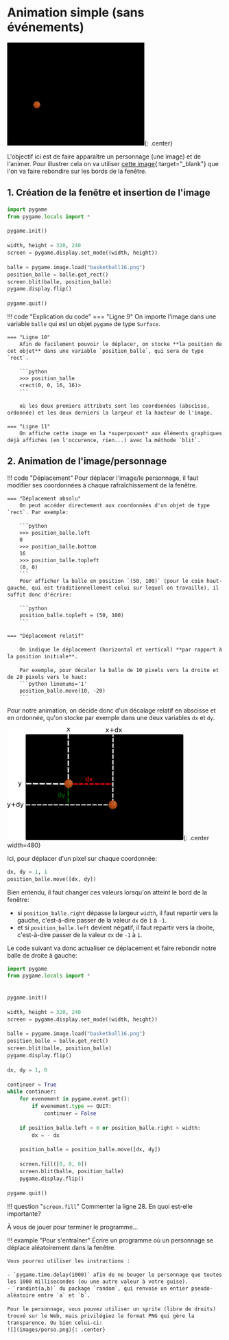 # Animation simple (sans événements)

![](images/Capture_balle.gif){: .center} 

L'objectif ici est de faire apparaître un personnage (une image) et de l'animer. Pour illustrer cela on va utiliser [cette image](images/basketball16.png){:target="_blank"} que l'on va faire rebondire sur les bords de la fenêtre.

## 1. Création de la fenêtre et insertion de l'image

```python linenums='1'
import pygame
from pygame.locals import *

pygame.init()

width, height = 320, 240
screen = pygame.display.set_mode((width, height))

balle = pygame.image.load("basketball16.png")
position_balle = balle.get_rect()
screen.blit(balle, position_balle)
pygame.display.flip()

pygame.quit()
```

!!! code "Explication du code"
    === "Ligne 9"
        On importe l'image dans une variable `balle` qui est un objet `pygame` de type `Surface`.

    === "Ligne 10"
        Afin de facilement pouvoir le déplacer, on stocke **la position de cet objet** dans une variable `position_balle`, qui sera de type `rect`. 

        ```python
        >>> position_balle
        <rect(0, 0, 16, 16)>
        ```
        
        où les deux premiers attributs sont les coordonnées (abscisse, ordonnée) et les deux derniers la largeur et la hauteur de l'image.

    === "Ligne 11"
        On affiche cette image en la *superposant* aux éléments graphiques déjà affichés (en l'occurence, rien...) avec la méthode `blit`.

## 2. Animation de l'image/personnage

!!! code "Déplacement"
    Pour déplacer l'image/le personnage, il faut modifier ses coordonnées à chaque rafraîchissement de la fenêtre. 

    === "Déplacement absolu"
        On peut accéder directement aux coordonnées d'un objet de type `rect`. Par exemple:

        ```python 
        >>> position_balle.left
        0
        >>> position_balle.bottom
        16
        >>> position_balle.topleft
        (0, 0)
        ```
        Pour afficher la balle en position `(50, 100)` (pour le coin haut-gauche, qui est traditionnellement celui sur lequel on travaille), il suffit donc d'écrire:

        ```python
        position_balle.topleft = (50, 100)
        ```
        
    === "Déplacement relatif"

        On indique le déplacement (horizontal et vertical) **par rapport à la position initiale**.

        Par exemple, pour décaler la balle de 10 pixels vers la droite et de 20 pixels vers le haut:
        ```python linenums='1'
        position_balle.move(10, -20)
        ```
        

Pour notre animation, on décide donc d'un décalage relatif en abscisse et en ordonnée, qu'on stocke par exemple dans une deux variables `dx` et `dy`.

![](images/schema_move.png){: .center width=480} 

Ici, pour déplacer d'un pixel sur chaque coordonnée:

```python
dx, dy = 1, 1
position_balle.move([dx, dy])
```

Bien entendu, il faut changer ces valeurs lorsqu'on atteint le bord de la fenêtre:

- si `position_balle.right` dépasse la largeur `width`, il faut repartir vers la gauche, c'est-à-dire passer de la valeur `dx` de `1` à `-1`.
- et si `position_balle.left` devient négatif, il faut repartir vers la droite, c'est-à-dire passer de la valeur `dx` de `-1` à `1`.

Le code suivant va donc actualiser ce déplacement et faire rebondir notre balle de droite à gauche:

```python linenums='1'
import pygame
from pygame.locals import *


pygame.init()

width, height = 320, 240
screen = pygame.display.set_mode((width, height))

balle = pygame.image.load("basketball16.png")
position_balle = balle.get_rect()
screen.blit(balle, position_balle)
pygame.display.flip()

dx, dy = 1, 0

continuer = True
while continuer:
    for evenement in pygame.event.get():
        if evenement.type == QUIT:
            continuer = False

    if position_balle.left < 0 or position_balle.right > width:
        dx = - dx
    
    position_balle = position_balle.move([dx, dy]) 

    screen.fill([0, 0, 0])
    screen.blit(balle, position_balle)
    pygame.display.flip()

pygame.quit()
```

!!! question "`screen.fill`"
    Commenter la ligne 28. En quoi est-elle importante?



À vous de jouer pour terminer le programme...


!!! example "Pour s'entraîner"
    Écrire un programme où un personnage se déplace  aléatoirement dans la fenêtre.

    Vous pourrez utiliser les instructions :

    - `pygame.time.delay(1000)` afin de ne bouger le personnage que toutes les 1000 millisecondes (ou une autre valeur à votre guise).
    - `randint(a,b)` du package `random`, qui renvoie un entier pseudo-aléatoire entre `a` et `b`.

    Pour le personnage, vous pouvez utiliser un sprite (libre de droits) trouvé sur le Web, mais privilégiez le format PNG qui gère la transparence. Ou bien celui-ci:
    ![](images/perso.png){: .center} 
